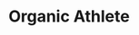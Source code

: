 ---
client: OA
title: Organic Athlete
logo: 
website: http://organicathlete.org
locaiton: Chapel Hill, NC.
category: client
layout: client
---